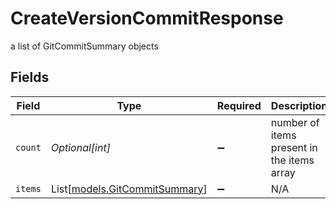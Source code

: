# CreateVersionCommitResponse

a list of GitCommitSummary objects


## Fields

| Field                                                          | Type                                                           | Required                                                       | Description                                                    |
| -------------------------------------------------------------- | -------------------------------------------------------------- | -------------------------------------------------------------- | -------------------------------------------------------------- |
| `count`                                                        | *Optional[int]*                                                | :heavy_minus_sign:                                             | number of items present in the items array                     |
| `items`                                                        | List[[models.GitCommitSummary](../models/gitcommitsummary.md)] | :heavy_minus_sign:                                             | N/A                                                            |